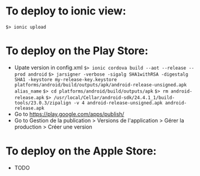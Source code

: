 # To deploy to ionic view:
```$> ionic upload```

# To deploy on the Play Store:
- Upate version in config.xml
```$> ionic cordova build --aot --release --prod android```
```$> jarsigner -verbose -sigalg SHA1withRSA -digestalg SHA1 -keystore my-release-key.keystore platforms/android/build/outputs/apk/android-release-unsigned.apk alias_name```
```$> cd platforms/android/build/outputs/apk```
```$> rm android-release.apk```
```$> /usr/local/Cellar/android-sdk/24.4.1_1/build-tools/23.0.3/zipalign -v 4 android-release-unsigned.apk android-release.apk```
- Go to https://play.google.com/apps/publish/
- Go to Gestion de la publication > Versions de l'application > Gérer la production > Créer une version

# To deploy on the Apple Store:
- TODO